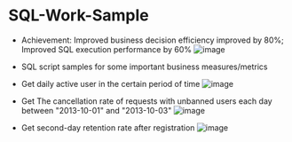 # SQL-Work-Sample

-	Achievement: Improved business decision efficiency improved by 80%; Improved SQL execution performance by 60% ![image](https://user-images.githubusercontent.com/32621303/216888490-29cec951-db1f-4298-ac82-a729a23426d1.png)
-	SQL script samples for some important business measures/metrics
  - Get daily active user in the certain period of time
![image](https://user-images.githubusercontent.com/32621303/216888502-8a61afcb-95f8-4355-baba-aab91ef429dc.png)

  - Get The cancellation rate of requests with unbanned users each day between "2013-10-01" and "2013-10-03"
![image](https://user-images.githubusercontent.com/32621303/216888572-45a4b132-a528-429b-a7fb-b2e53e9a05cd.png)

  - Get second-day retention rate after registration 
![image](https://user-images.githubusercontent.com/32621303/216888603-2e632b26-83f2-48c0-be33-0f6c9b442231.png)
